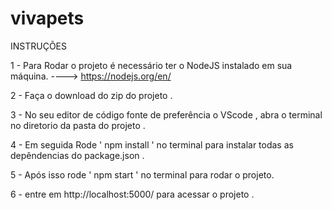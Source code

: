 # vivapets


INSTRUÇÕES    

1 - Para Rodar o projeto é necessário ter o NodeJS instalado em sua máquina. ----> https://nodejs.org/en/

2 - Faça o download do zip do projeto .

3 - No seu editor de código fonte de preferência o VScode , abra o terminal no diretorio da pasta do projeto . 

4 - Em seguida Rode ' npm install ' no terminal para instalar todas as depêndencias do package.json . 

5 - Após isso rode ' npm start ' no terminal para rodar o projeto.

6 - entre em http://localhost:5000/ para acessar o projeto .
